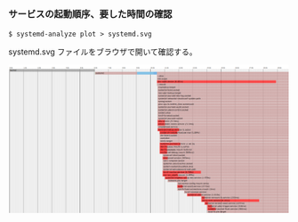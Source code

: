 ### サービスの起動順序、要した時間の確認

```
$ systemd-analyze plot > systemd.svg
```

systemd.svg ファイルをブラウザで開いて確認する。

![systemd-analyze-plot](image/systemd-analyze-plot.png)
